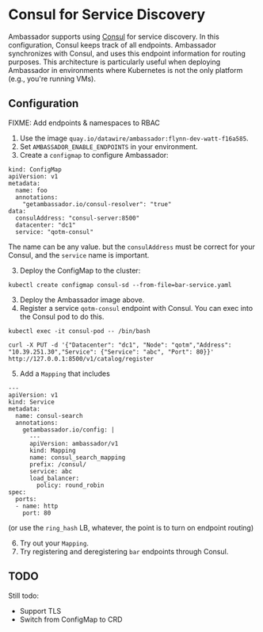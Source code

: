 # Consul for Service Discovery

Ambassador supports using [Consul](https://consul.io) for service discovery. In this configuration, Consul keeps track of all endpoints. Ambassador synchronizes with Consul, and uses this endpoint information for routing purposes. This architecture is particularly useful when deploying Ambassador in environments where Kubernetes is not the only platform (e.g., you're running VMs).

## Configuration

FIXME: Add endpoints & namespaces to RBAC

1. Use the image `quay.io/datawire/ambassador:flynn-dev-watt-f16a585`.
1. Set `AMBASSADOR_ENABLE_ENDPOINTS` in your environment. 
2. Create a `configmap` to configure Ambassador:

```
kind: ConfigMap
apiVersion: v1
metadata:
  name: foo
  annotations:
    "getambassador.io/consul-resolver": "true"
data:
  consulAddress: "consul-server:8500"
  datacenter: "dc1"
  service: "qotm-consul"
```

The name can be any value. but the `consulAddress` must be correct for your Consul, and the `service` name is important.

3. Deploy the ConfigMap to the cluster:

```
kubectl create configmap consul-sd --from-file=bar-service.yaml
```

3. Deploy the Ambassador image above.
4. Register a service `qotm-consul` endpoint with Consul. You can exec into the Consul pod to do this.

```
kubectl exec -it consul-pod -- /bin/bash
```

```
curl -X PUT -d '{"Datacenter": "dc1", "Node": "qotm","Address": "10.39.251.30","Service": {"Service": "abc", "Port": 80}}' http://127.0.0.1:8500/v1/catalog/register
```

5. Add a `Mapping` that includes

```
---
apiVersion: v1
kind: Service
metadata:
  name: consul-search
  annotations:
    getambassador.io/config: |
      ---
      apiVersion: ambassador/v1
      kind: Mapping
      name: consul_search_mapping
      prefix: /consul/
      service: abc
      load_balancer: 
        policy: round_robin
spec:
  ports:
  - name: http
    port: 80
```

(or use the `ring_hash` LB, whatever, the point is to turn on endpoint routing)

6. Try out your `Mapping`.
7. Try registering and deregistering `bar` endpoints through Consul.

## TODO

Still todo:

* Support TLS
* Switch from ConfigMap to CRD